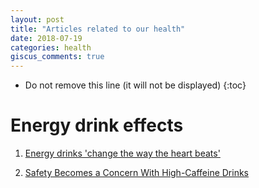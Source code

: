 ```yaml
---
layout: post
title: "Articles related to our health"
date: 2018-07-19
categories: health
giscus_comments: true
---
```


- Do not remove this line (it will not be displayed)
  {:toc}

# Energy drink effects

1. [Energy drinks 'change the way the heart beats'](http://www.dailymail.co.uk/health/article-2516783/Energy-drinks-change-way-heart-beats-lead-heart-rhythm-problems.html)

2. [Safety Becomes a Concern With High-Caffeine Drinks](https://www.nytimes.com/2012/10/24/business/safety-becomes-a-concern-with-energy-drinks.html)
